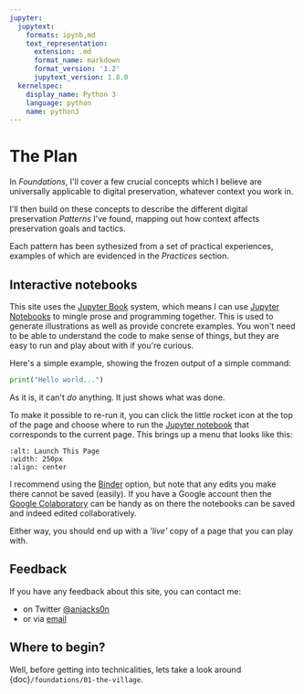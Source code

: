 ```yaml
---
jupyter:
  jupytext:
    formats: ipynb,md
    text_representation:
      extension: .md
      format_name: markdown
      format_version: '1.2'
      jupytext_version: 1.8.0
  kernelspec:
    display_name: Python 3
    language: python
    name: python3
---
```


# The Plan

In _Foundations_, I'll cover a few crucial concepts which I believe are universally applicable to digital preservation, whatever context you work in. 

I'll then build on these concepts to describe the different digital preservation _Patterns_ I've found, mapping out how context affects preservation goals and tactics. 

Each pattern has been sythesized from a set of practical experiences, examples of which are evidenced in the _Practices_ section.


## Interactive notebooks

This site uses the [Jupyter Book](https://jupyterbook.org/) system, which means I can use [Jupyter Notebooks](https://jupyter.org/) to mingle prose and programming together. This is used to generate illustrations as well as provide concrete examples. You won't need to be able to understand the code to make sense of things, but they are easy to run and play about with if you're curious.

Here's a simple example, showing the frozen output of a simple command:

```python
print("Hello world...")
```

As it is, it can't _do_ anything. It just shows what was done.

To make it possible to re-run it, you can click the little rocket icon at the top of the page and choose where to run the [Jupyter notebook](https://jupyter.org/) that corresponds to the current page. This brings up a menu that looks like this:
 
 ```{image} ../images/launch-this-page.png
:alt: Launch This Page
:width: 250px
:align: center
```

I recommend using the [Binder](https://mybinder.org/) option, but note that any edits you make there cannot be saved (easily). If you have a Google account then the [Google Colaboratory](https://colab.research.google.com/) can be handy as on there the notebooks can be saved and indeed edited collaboratively. 

Either way, you should end up with a _'live'_ copy of a page that you can play with.


## Feedback

If you have any feedback about this site, you can contact me:

- on Twitter [@anjacks0n](https://twitter.com/anjacks0n)
- or via [email](mailto:anj@anjackson.net)

## Where to begin?

Well, before getting into technicalities, lets take a look around {doc}`/foundations/01-the-village`.

